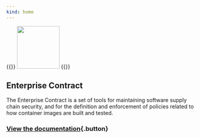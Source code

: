 ```yaml
---
kind: home
---
```


<!-- Todo: This should probably be in the layout somewhere, not embedded here in the markdown -->
{{<rawhtml>}}
<img src="/images/logo-title.png" style="height: 7rem;">
{{</rawhtml>}}

## Enterprise Contract

The Enterprise Contract is a set of tools for maintaining software supply chain security, and for the definition and enforcement of policies related to how container images are built and tested.

### [View the documentation](./docs/index.html){.button}
